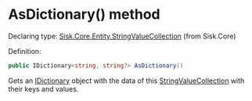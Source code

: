 <!--

Copyrights 2023 Sisk Framework - CypherPotato
Published under MIT license

!!! DO NOT EDIT THIS FILE !!!
This file was generated by a tool in the Sisk package. To edit the information in this documentation,
edit the XML documentation present in the Sisk source code.

-->


# AsDictionary() method

Declaring type: [Sisk.Core.Entity.StringValueCollection](/read?q=/contents/spec/Sisk.Core.Entity.StringValueCollection.md) (from Sisk.Core)


Definition:

```cs
public IDictionary<string, string?> AsDictionary()
```

Gets an <a href="https://learn.microsoft.com/en-us/dotnet/api/System.Collections.IDictionary">IDictionary</a> object with the data of this <a href="/read?q=/contents/spec/Sisk.Core.Entity.StringValueCollection.md">StringValueCollection</a> with their keys and values.


